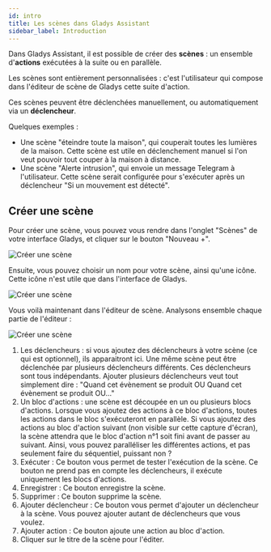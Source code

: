 ```yaml
---
id: intro
title: Les scènes dans Gladys Assistant
sidebar_label: Introduction
---
```


Dans Gladys Assistant, il est possible de créer des **scènes** : un ensemble d'**actions** exécutées à la suite ou en parallèle.

Les scènes sont entièrement personnalisées : c'est l'utilisateur qui compose dans l'éditeur de scène de Gladys cette suite d'action.

Ces scènes peuvent être déclenchées manuellement, ou automatiquement via un **déclencheur**.

Quelques exemples :

- Une scène "éteindre toute la maison", qui couperait toutes les lumières de la maison. Cette scène est utile en déclenchement manuel si l'on veut pouvoir tout couper à la maison à distance.
- Une scène "Alerte intrusion", qui envoie un message Telegram à l'utilisateur. Cette scène serait configurée pour s'exécuter après un déclencheur "Si un mouvement est détecté".

## Créer une scène

Pour créer une scène, vous pouvez vous rendre dans l'onglet "Scènes" de votre interface Gladys, et cliquer sur le bouton "Nouveau +".

![Créer une scène](../../static/img/docs/scenes/intro/scenes-intro-1.jpg)

Ensuite, vous pouvez choisir un nom pour votre scène, ainsi qu'une icône. Cette icône n'est utile que dans l'interface de Gladys.

![Créer une scène](../../static/img/docs/scenes/intro/scenes-intro-2.jpg)

Vous voilà maintenant dans l'éditeur de scène. Analysons ensemble chaque partie de l'éditeur :

![Créer une scène](../../static/img/docs/scenes/intro/scenes-intro-3.jpg)

1. Les déclencheurs : si vous ajoutez des déclencheurs à votre scène (ce qui est optionnel), ils apparaitront ici. Une même scène peut être déclenchée par plusieurs déclencheurs différents. Ces déclencheurs sont tous indépendants. Ajouter plusieurs déclencheurs veut tout simplement dire : "Quand cet évènement se produit OU Quand cet évènement se produit OU..."
2. Un bloc d'actions : une scène est découpée en un ou plusieurs blocs d'actions. Lorsque vous ajoutez des actions à ce bloc d'actions, toutes les actions dans le bloc s'exécuteront en parallèle. Si vous ajoutez des actions au bloc d'action suivant (non visible sur cette capture d'écran), la scène attendra que le bloc d'action n°1 soit fini avant de passer au suivant. Ainsi, vous pouvez paralléliser les différentes actions, et pas seulement faire du séquentiel, puissant non ?
3. Exécuter : Ce bouton vous permet de tester l'exécution de la scène. Ce bouton ne prend pas en compte les déclencheurs, il exécute uniquement les blocs d'actions.
4. Enregistrer : Ce bouton enregistre la scène.
5. Supprimer : Ce bouton supprime la scène.
6. Ajouter déclencheur : Ce bouton vous permet d'ajouter un déclencheur à la scène. Vous pouvez ajouter autant de déclencheurs que vous voulez.
7. Ajouter action : Ce bouton ajoute une action au bloc d'action.
8. Cliquer sur le titre de la scène pour l'éditer.
